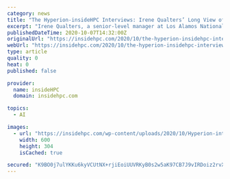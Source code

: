 ```yaml
---
category: news
title: "The Hyperion-insideHPC Interviews: Irene Qualters’ Long View of HPC, from a Start-up Called Cray to ‘No-Analog’ Research at Los Alamos"
excerpt: "Irene Qualters, a senior-level manager at Los Alamos National Laboratory, has been at the forefront of the convergence of supercomputing and science for decades, extending back to joining Cray as one of that company’s first 100 employees."
publishedDateTime: 2020-10-07T14:32:00Z
originalUrl: "https://insidehpc.com/2020/10/the-hyperion-insidehpc-interviews-irene-qualters-long-view-of-hpc-from-a-start-up-called-cray-to-no-analog-research-at-los-alamos/"
webUrl: "https://insidehpc.com/2020/10/the-hyperion-insidehpc-interviews-irene-qualters-long-view-of-hpc-from-a-start-up-called-cray-to-no-analog-research-at-los-alamos/"
type: article
quality: 0
heat: 0
published: false

provider:
  name: insideHPC
  domain: insidehpc.com

topics:
  - AI

images:
  - url: "https://insidehpc.com/wp-content/uploads/2020/10/Hyperion-interview-Irene-Qualters-10-20.png"
    width: 600
    height: 304
    isCached: true

secured: "K9BO0j7ulYKKu6kyVCUtNX+rjiEoiUUVRKyB0s2w5aK97CB7J9vIRDoiz2rvXdh1m5faVW5pl2DP0P4yWlavljkc/qeLp66CGNjHthe9cAdDD5Q8EGNEBQfNWJxj83DfxjW9UZjR9Yw43QMYSrPoZxTv6eizizZq4Ae/BcmPZQRHOvtp7sfS+3vnbqmwX/S+Xg+YdmXfjLh+T3f/BQ8h0IuG3AttqwFXR6oD9ebXDu+/lQFMfLutvuU8GcPu4kTzmtlJCuW1mruwF0VTAeVb03zdxSUU/xhspsGsKhZQzbUPXhY1gTrgqai3tpJNuvx2G8QqCjzLZSWagmSsFmqpEVn7pMAagLmuTCChi4Iv19c=;syFZQztyxkVuzQYnKtFyEw=="
---
```


